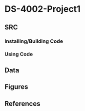 # DS-4002-Project1

## SRC

### Installing/Building Code

### Using Code

## Data

## Figures 

## References

